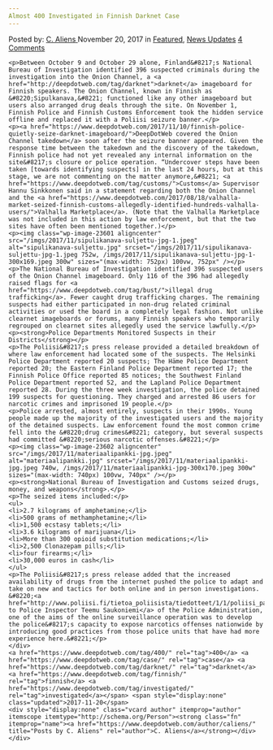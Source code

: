 ```yaml
---
Almost 400 Investigated in Finnish Darknet Case
---
```

<article class="post-listing post-23600 post type-post status-publish format-standard has-post-thumbnail hentry  tag-2368 tag-case tag-darknet tag-finnish tag-investigated">
    <div class="post-inner">
        <span>Posted by: <a href="https://www.deepdotweb.com/author/caliens/" title="">C. Aliens </a></span>
    <span>November 20, 2017</span>
    <span>in <a href="https://www.deepdotweb.com/category/deepdot-news/" rel="category tag">Featured</a>, <a href="https://www.deepdotweb.com/category/news-updates/" rel="category tag">News Updates</a></span>
    <span><a href="https://www.deepdotweb.com/2017/11/20/almost-400-investigated-finnish-darknet-case/#comments">4 Comments</a></span>
    </p>
    <div class="clear"></div>
    
    <p>Between October 9 and October 29 alone, Finland&#8217;s National Bureau of Investigation identified 396 suspected criminals during the investigation into the Onion Channel, a <a href="http://deepdotweb.com/tag/darknet">darknet</a> imageboard for Finnish speakers. The Onion Channel, known in Finnish as &#8220;Sipulkanava,&#8221; functioned like any other imageboard but users also arranged drug deals through the site. On November 1, Finnish Police and Finnish Customs Enforcement took the hidden service offline and replaced it with a Poliisi seizure banner.</p>
    <p><a href="https://www.deepdotweb.com/2017/11/10/finnish-police-quietly-seize-darknet-imageboard/">DeepDotWeb covered the Onion Channel takedown</a> soon after the seizure banner appeared. Given the response time between the takedown and the discovery of the takedown, Finnish police had not yet revealed any internal information on the site&#8217;s closure or police operation. “Undercover steps have been taken [towards identifying suspects] in the last 24 hours, but at this stage, we are not commenting on the matter anymore,&#8221; <a href="https://www.deepdotweb.com/tag/customs/">Customs</a> Supervisor Hannu Sinkkonen said in a statement regarding both the Onion Channel and the <a href="https://www.deepdotweb.com/2017/08/18/valhalla-market-seized-finnish-customs-allegedly-identified-hundreds-valhalla-users/">Valhalla Marketplace</a>. (Note that the Valhalla Marketplace was not included in this action by law enforcement, but that the two sites have often been mentioned together.)</p>
    <p><img class="wp-image-23601 aligncenter" src="/imgs/2017/11/sipulikanava-suljettu-jpg-1.jpeg" alt="sipulikanava-suljettu.jpg" srcset="/imgs/2017/11/sipulikanava-suljettu-jpg-1.jpeg 752w, /imgs/2017/11/sipulikanava-suljettu-jpg-1-300x169.jpeg 300w" sizes="(max-width: 752px) 100vw, 752px" /></p>
    <p>The National Bureau of Investigation identified 396 suspected users of the Onion Channel imageboard. Only 116 of the 396 had allegedly raised flags for <a href="https://www.deepdotweb.com/tag/bust/">illegal drug trafficking</a>. Fewer caught drug trafficking charges. The remaining suspects had either participated in non-drug related criminal activities or used the board in a completely legal fashion. Not unlike clearnet imageboards or forums, many Finnish speakers who temporarily regrouped on clearnet sites allegedly used the service lawfully.</p>
    <p><strong>Police Departments Monitored Suspects in their Districts</strong></p>
    <p>The Poliisi&#8217;s press release provided a detailed breakdown of where law enforcement had located some of the suspects. The Helsinki Police Department reported 20 suspects; The Häme Police Department reported 20; the Eastern Finland Police Department reported 17; the Finnish Police Office reported 85 notices; the Southwest Finland Police Department reported 52, and the Lapland Police Department reported 28. During the three week investigation, the police detained 199 suspects for questioning. They charged and arrested 86 users for narcotic crimes and imprisoned 19 people.</p>
    <p>Police arrested, almost entirely, suspects in their 1990s. Young people made up the majority of the investigated users and the majority of the detained suspects. Law enforcement found the most common crime fell into the &#8220;drug crimes&#8221; category, but several suspects had committed &#8220;serious narcotic offenses.&#8221;</p>
    <p><img class="wp-image-23602 aligncenter" src="/imgs/2017/11/materiaalipankki-jpg.jpeg" alt="materiaalipankki.jpg" srcset="/imgs/2017/11/materiaalipankki-jpg.jpeg 740w, /imgs/2017/11/materiaalipankki-jpg-300x170.jpeg 300w" sizes="(max-width: 740px) 100vw, 740px" /></p>
    <p><strong>National Bureau of Investigation and Customs seized drugs, money, and weapons</strong>.</p>
    <p>The seized items included:</p>
    <ul>
    <li>2.7 kilograms of amphetamine;</li>
    <li>500 grams of methamphetamine;</li>
    <li>1,500 ecstasy tablets;</li>
    <li>3.6 kilograms of marijuana</li>
    <li>More than 300 opioid substitution medications;</li>
    <li>2,500 Clonazepam pills;</li>
    <li>four firearms;</li>
    <li>30,000 euros in cash</li>
    </ul>
    <p>The Poliisi&#8217;s press release added that the increased availability of drugs from the internet pushed the police to adapt and take on new and tactics for both online and in person investigations. &#8220;<a href="http://www.poliisi.fi/tietoa_poliisista/tiedotteet/1/1/poliisi_paljasti_useita_huumausainerikoksia_darknetissa_tehostetun_kenttavalvonnan_aikana_65392">According to Police Inspector Teemu Saukoniemi</a> of the Police Administration, one of the aims of the online surveillance operation was to develop the police&#8217;s capacity to expose narcotics offenses nationwide by introducing good practices from those police units that have had more experience here.&#8221;</p>
    </div>
    <a href="https://www.deepdotweb.com/tag/400/" rel="tag">400</a> <a href="https://www.deepdotweb.com/tag/case/" rel="tag">case</a> <a href="https://www.deepdotweb.com/tag/darknet/" rel="tag">darknet</a> <a href="https://www.deepdotweb.com/tag/finnish/" rel="tag">finnish</a> <a href="https://www.deepdotweb.com/tag/investigated/" rel="tag">investigated</a></span> <span style="display:none" class="updated">2017-11-20</span>
    <div style="display:none" class="vcard author" itemprop="author" itemscope itemtype="http://schema.org/Person"><strong class="fn" itemprop="name"><a href="https://www.deepdotweb.com/author/caliens/" title="Posts by C. Aliens" rel="author">C. Aliens</a></strong></div>
    </div>
</article>

